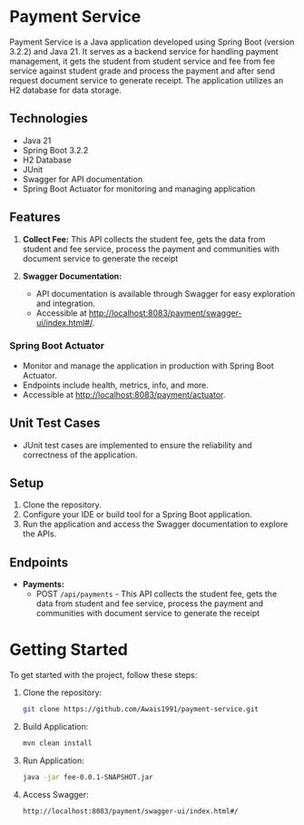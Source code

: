 # Payment Service

Payment Service is a Java application developed using Spring Boot (version 3.2.2) and Java 21. It serves as a backend service for handling payment management, it gets the student from student service and fee from fee service against student grade and process the payment and after send request document service to generate receipt. The application utilizes an H2 database for data storage.

## Technologies

- Java 21
- Spring Boot 3.2.2
- H2 Database
- JUnit
- Swagger for API documentation
- Spring Boot Actuator for monitoring and managing application

## Features

1. **Collect Fee:** This API collects the student fee, gets the data from student and fee service, process the payment and communities with document service to generate the receipt

4. **Swagger Documentation:**
    - API documentation is available through Swagger for easy exploration and integration.
    - Accessible at [http://localhost:8083/payment/swagger-ui/index.html#/](http://localhost:8083/payment/swagger-ui/index.html#/).
### Spring Boot Actuator

- Monitor and manage the application in production with Spring Boot Actuator.
- Endpoints include health, metrics, info, and more.
- Accessible at [http://localhost:8083/payment/actuator](http://localhost:8083/payment/actuator).

## Unit Test Cases

- JUnit test cases are implemented to ensure the reliability and correctness of the application.

## Setup

1. Clone the repository.
2. Configure your IDE or build tool for a Spring Boot application.
3. Run the application and access the Swagger documentation to explore the APIs.


## Endpoints

- **Payments:**
    - POST `/api/payments` - This API collects the student fee, gets the data from student and fee service, process the payment and communities with document service to generate the receipt
# Getting Started

To get started with the project, follow these steps:

1. Clone the repository:

   ```bash
   git clone https://github.com/Awais1991/payment-service.git

2. Build Application:

   ```bash
   mvn clean install

3. Run Application:

   ```bash
   java -jar fee-0.0.1-SNAPSHOT.jar

4. Access Swagger:

   ```bash
   http://localhost:8083/payment/swagger-ui/index.html#/